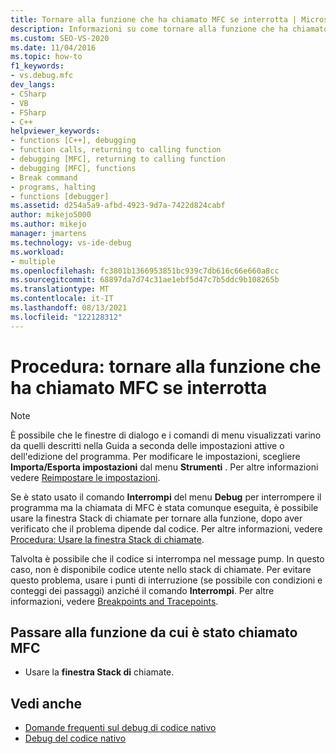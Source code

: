 ```yaml
---
title: Tornare alla funzione che ha chiamato MFC se interrotta | Microsoft Docs
description: Informazioni su come tornare alla funzione che ha chiamato MFC se l'esecuzione viene interrotta nel debugger Visual Studio.
ms.custom: SEO-VS-2020
ms.date: 11/04/2016
ms.topic: how-to
f1_keywords:
- vs.debug.mfc
dev_langs:
- CSharp
- VB
- FSharp
- C++
helpviewer_keywords:
- functions [C++], debugging
- function calls, returning to calling function
- debugging [MFC], returning to calling function
- debugging [MFC], functions
- Break command
- programs, halting
- functions [debugger]
ms.assetid: d254a5a9-afbd-4923-9d7a-7422d824cabf
author: mikejo5000
ms.author: mikejo
manager: jmartens
ms.technology: vs-ide-debug
ms.workload:
- multiple
ms.openlocfilehash: fc3801b1366953851bc939c7db616c66e660a8cc
ms.sourcegitcommit: 68897da7d74c31ae1ebf5d47c7b5ddc9b108265b
ms.translationtype: MT
ms.contentlocale: it-IT
ms.lasthandoff: 08/13/2021
ms.locfileid: "122128312"
---
```

# <a name="how-to-get-back-to-the-function-that-called-mfc-if-halted"></a>Procedura: tornare alla funzione che ha chiamato MFC se interrotta

> [!NOTE]
> È possibile che le finestre di dialogo e i comandi di menu visualizzati varino da quelli descritti nella Guida a seconda delle impostazioni attive o dell'edizione del programma. Per modificare le impostazioni, scegliere **Importa/Esporta impostazioni** dal menu **Strumenti** . Per altre informazioni vedere [Reimpostare le impostazioni](../ide/environment-settings.md#reset-settings).

Se è stato usato il comando **Interrompi** del menu **Debug** per interrompere il programma ma la chiamata di MFC è stata comunque eseguita, è possibile usare la finestra Stack di chiamate per tornare alla funzione, dopo aver verificato che il problema dipende dal codice. Per altre informazioni, vedere [Procedura: Usare la finestra Stack di chiamate](../debugger/how-to-use-the-call-stack-window.md).

Talvolta è possibile che il codice si interrompa nel message pump. In questo caso, non è disponibile codice utente nello stack di chiamate. Per evitare questo problema, usare i punti di interruzione (se possibile con condizioni e conteggi dei passaggi) anziché il comando **Interrompi**. Per altre informazioni, vedere [Breakpoints and Tracepoints](/previous-versions/ktf38f66(v=vs.100)).

## <a name="navigate-to-the-function-from-which-mfc-was-called"></a>Passare alla funzione da cui è stato chiamato MFC

- Usare la **finestra Stack di** chiamate.

## <a name="see-also"></a>Vedi anche

- [Domande frequenti sul debug di codice nativo](../debugger/debugging-native-code-faqs.md)
- [Debug del codice nativo](../debugger/debugging-native-code.md)